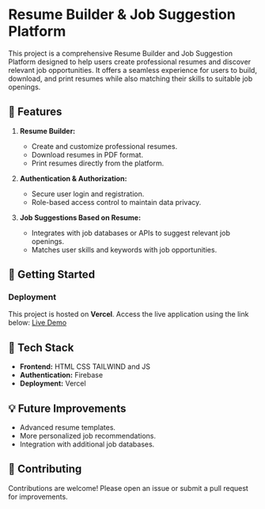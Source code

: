 # Resume Builder & Job Suggestion Platform

This project is a comprehensive Resume Builder and Job Suggestion Platform designed to help users create professional resumes and discover relevant job opportunities. It offers a seamless experience for users to build, download, and print resumes while also matching their skills to suitable job openings.

## 🌟 Features

1. **Resume Builder:**
   - Create and customize professional resumes.
   - Download resumes in PDF format.
   - Print resumes directly from the platform.

2. **Authentication & Authorization:**
   - Secure user login and registration.
   - Role-based access control to maintain data privacy.

3. **Job Suggestions Based on Resume:**
   - Integrates with job databases or APIs to suggest relevant job openings.
   - Matches user skills and keywords with job opportunities.

## 🚀 Getting Started


### Deployment
This project is hosted on **Vercel**. Access the live application using the link below:
[Live Demo](https://resumebuilder-seven-nu.vercel.app/)


## 🔧 Tech Stack
- **Frontend:** HTML CSS TAILWIND and JS
- **Authentication:** Firebase
- **Deployment:** Vercel

## 💡 Future Improvements
- Advanced resume templates.
- More personalized job recommendations.
- Integration with additional job databases.

## 🤝 Contributing
Contributions are welcome! Please open an issue or submit a pull request for improvements.


